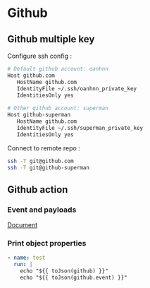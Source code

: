 # Github

## Github multiple key  

Configure ssh config :  

```bash
# Default github account: oanhnn
Host github.com
   HostName github.com
   IdentityFile ~/.ssh/oanhnn_private_key
   IdentitiesOnly yes
   
# Other github account: superman
Host github-superman
   HostName github.com
   IdentityFile ~/.ssh/superman_private_key
   IdentitiesOnly yes
```

Connect to remote repo : 

```bash
ssh -T git@github.com
ssh -T git@github-superman
```

## Github action

### Event and payloads

[Document](https://docs.github.com/en/developers/webhooks-and-events/webhooks/webhook-events-and-payloads)

### Print object properties

```yaml
- name: test
  run: |
    echo "${{ toJson(github) }}"
    echo "${{ toJson(github.event) }}"
```

